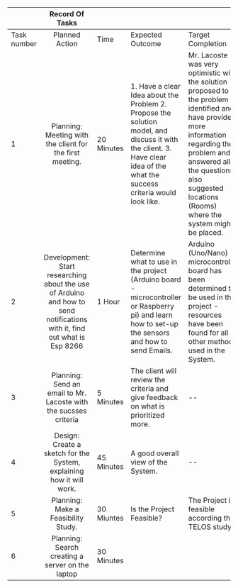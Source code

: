 |             |                                                      Record Of Tasks                                                     |             |                                                                                                                                                                            |                                                                                                                                                                                                                                                    |             |          |
|-------------|:------------------------------------------------------------------------------------------------------------------------:|-------------|----------------------------------------------------------------------------------------------------------------------------------------------------------------------------|----------------------------------------------------------------------------------------------------------------------------------------------------------------------------------------------------------------------------------------------------|-------------|----------|
| Task number |                                                      Planned Action                                                      |     Time    |                                                                              Expected Outcome                                                                              |                                                                                                                  Target Completion                                                                                                                 |    Status   | Crateria |
| 1           | Planning: Meeting with the client for the first meeting.                                                                 | 20 Minutes  | 1. Have a clear Idea about the Problem 2. Propose the solution model, and discuss it with the client. 3. Have clear idea of the what the success criteria would look like. | Mr. Lacoste was very optimistic with the solution proposed to the problem identified and have provided more information regarding the problem and answered all the questions, also suggested locations (Rooms) where the system might be placed.   | Done        | A        |
| 2           | Development: Start researching about the use of Arduino and how to send notifications with it, find out what is Esp 8266 | 1 Hour      | Determine what to use in the project (Arduino board - microcontroller or Raspberry pi) and learn how to set-up the sensors and how to send Emails.                         | Arduino (Uno/Nano) microcontroller board has been determined to be used in the project - resources have been found for all other methods used in the System.                                                                                       | Done        | A,B      |
| 3           | Planning: Send an email to Mr. Lacoste with the sucsses criteria                                                         | 5 Minutes   | The client will review the criteria and give feedback on what is prioritized more.                                                                                         | --                                                                                                                                                                                                                                                 | Done        | A        |
| 4           | Design: Create a sketch for the System, explaining how it will work.                                                     | 45 Minutes  | A good overall view of the System.                                                                                                                                         | --                                                                                                                                                                                                                                                 | Processing  | B        |
| 5           | Planning: Make a Feasibility Study.                                                                                      | 30 Miuntes  | Is the Project Feasible?                                                                                                                                                   | The Project is feasible according the TELOS study.                                                                                                                                                                                                 | Done        | A        |
| 6           | Planning: Search creating a server on the laptop                                                                         | 30 Minutes  |                                                                                                                                                                            |                                                                                                                                                                                                                                                    | Processing  | A        |

